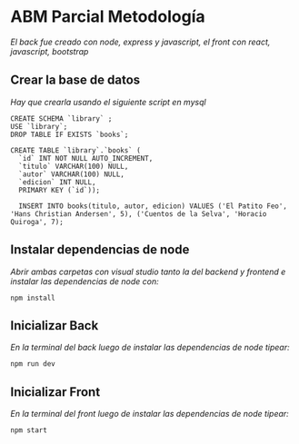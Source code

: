 # ABM Parcial Metodología

_El back fue creado con node, express y javascript, el front con react, javascript, bootstrap_

## Crear la base de datos
_Hay que crearla usando el siguiente script en mysql_

```
CREATE SCHEMA `library` ;
USE `library`;
DROP TABLE IF EXISTS `books`;

CREATE TABLE `library`.`books` (
  `id` INT NOT NULL AUTO_INCREMENT,
  `titulo` VARCHAR(100) NULL,
  `autor` VARCHAR(100) NULL,
  `edicion` INT NULL,
  PRIMARY KEY (`id`));
  
  INSERT INTO books(titulo, autor, edicion) VALUES ('El Patito Feo', 'Hans Christian Andersen', 5), ('Cuentos de la Selva', 'Horacio Quiroga', 7);
```

## Instalar dependencias de node

_Abrir ambas carpetas con visual studio tanto la del backend y frontend e instalar las dependencias de node con:_

```
npm install
```

## Inicializar Back

_En la terminal del back luego de instalar las dependencias de node tipear:_

```
npm run dev
```

## Inicializar Front

_En la terminal del front luego de instalar las dependencias de node tipear:_

```
npm start
```

